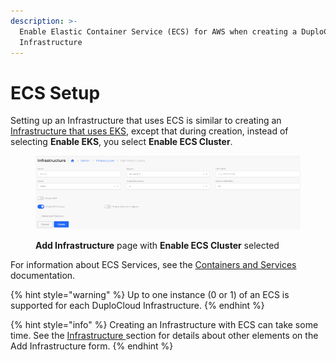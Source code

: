 ```yaml
---
description: >-
  Enable Elastic Container Service (ECS) for AWS when creating a DuploCloud
  Infrastructure
---
```


# ECS Setup

Setting up an Infrastructure that uses ECS is similar to creating an [Infrastructure that uses EKS](../../kubernetes-cluster/), except that during creation, instead of selecting **Enable EKS**, you select **Enable ECS Cluster**.&#x20;

<figure><img src="../../../../.gitbook/assets/AWS_ECS.png" alt=""><figcaption><p><strong>Add Infrastructure</strong> page with <strong>Enable ECS Cluster</strong> selected</p></figcaption></figure>

For information about ECS Services, see the [Containers and Services](../../../aws-services/containers/) documentation.

{% hint style="warning" %}
Up to one instance (0 or 1) of an ECS is supported for each DuploCloud Infrastructure. &#x20;
{% endhint %}

{% hint style="info" %}
Creating an Infrastructure with ECS can take some time. See the [Infrastructure ](../../disaster-recovery.md)section for details about other elements on the Add Infrastructure form.
{% endhint %}
